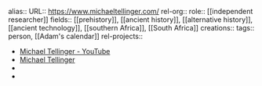 alias::
URL:: https://www.michaeltellinger.com/
rel-org::
role:: [[independent researcher]]
fields:: [[prehistory]], [[ancient history]], [[alternative history]], [[ancient technology]], [[southern Africa]], [[South Africa]]
creations::
tags:: person, [[Adam's calendar]]
rel-projects::


- [Michael Tellinger - YouTube](https://www.youtube.com/channel/UCLF2DONV6JCJUs6eK6POaxg)
- [Michael Tellinger](https://www.michaeltellinger.com/)
-
-
